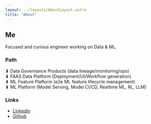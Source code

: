 ```yaml
---
layout: ../layouts/AboutLayout.astro
title: "About"
---
```


## Me

Focused and curious engineer working on Data & ML.

### Path

⬇ Data Governance Products (data lineage/monitoring/ops)  
⬇ FAAS Data Platform (Deployment/UI/Workflow generation)  
⬇ ML Feature Plaftorm (e2e ML feature lifecycle management)  
⬇ ML Platform (Model Serving, Model CI/CD, Realtime ML, RL, LLM)

### Links

- [Linkedin](https://www.linkedin.com/in/hflhmartin/)
- [Github](https://github.com/martin-liu)
